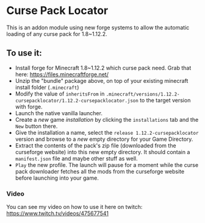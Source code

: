 # Curse Pack Locator

This is an addon module using new forge systems to allow the automatic loading of any curse pack for 1.8~1.12.2.

## To use it:
* Install forge for Minecraft 1.8~1.12.2 which curse pack need. Grab that here: https://files.minecraftforge.net/
* Unzip the "bundle" package above, on top of your existing minecraft install folder (`.minecraft`)
* Modify the value of `inheritsFrom` in `.minecraft/versions/1.12.2-cursepacklocator/1.12.2-cursepacklocator.json` to the target version with forge.
* Launch the native vanilla launcher.
* Create a _new_ game _installation_ by clicking the `installations` tab and the `New` button there.
* Give the installation a name, select the `release 1.12.2-cursepacklocator` version and browse to a _new_ empty directory for your Game Directory.
* Extract the contents of the pack's zip file (downloaded from the curseforge website) into this new empty directory. It should contain a
`manifest.json` file and maybe other stuff as well.
* `Play` the new profile. The launch will pause for a moment while the curse pack downloader fetches all the mods from the curseforge website before launching into your game.

### Video

You can see my video on how to use it here on twitch: https://www.twitch.tv/videos/475677541
